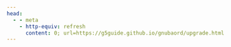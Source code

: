 ```yaml
---
head:
  - - meta
    - http-equiv: refresh
      content: 0; url=https://g5guide.github.io/gnubaord/upgrade.html
---
```

